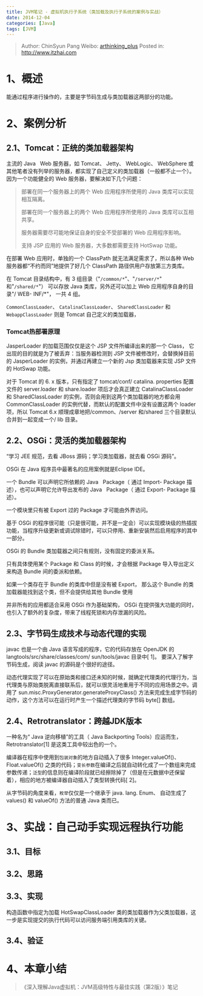 ```yaml
---
title: JVM笔记 - 虚拟机执行子系统（类加载及执行子系统的案例与实战）
date: 2014-12-04
categories: [Java]
tags: [JVM]
---
```


> Author: ChinSyun Pang
> Weibo: [arthinking_plus](http://weibo.com/arthinkingplus)
> Posted in: http://www.itzhai.com

# 1、概述
能通过程序进行操作的，主要是字节码生成与类加载器这两部分的功能。

# 2、案例分析
## 2.1、Tomcat：正统的类加载器架构
主流的 Java   Web 服务器，如 Tomcat、 Jetty、 WebLogic、 WebSphere 或其他笔者没有列举的服务器，都实现了自己定义的类加载器（一般都不止一个）。因为一个功能健全的 Web 服务器，要解决如下几个问题：    
> 部署在同一个服务器上的两个 Web 应用程序所使用的 Java 类库可以实现相互隔离。
>     
> 部署在同一个服务器上的两个 Web 应用程序所使用的 Java 类库可以互相共享。
>      
> 服务器需要尽可能地保证自身的安全不受部署的 Web 应用程序影响。
>     
> 支持 JSP 应用的 Web 服务器，大多数都需要支持 HotSwap 功能。

在部署 Web 应用时，单独的一个 ClassPath 就无法满足需求了，所以各种 Web 服务器都“不约而同”地提供了好几个 ClassPath 路径供用户存放第三方类库。

在 Tomcat 目录结构中，有 3 组目录（"`/common/*`"、"`/server/*`" 和"`/shared/*`"） 可以存放 Java 类库，另外还可以加上 Web 应用程序自身的目录"/ WEB- INF/*"， 一共 4 组。

`CommonClassLoader`、 `CatalinaClassLoader`、 `SharedClassLoader` 和 `WebappClassLoader` 则是 Tomcat 自己定义的类加载器，

### Tomcat热部署原理
JasperLoader 的加载范围仅仅是这个 JSP 文件所编译出来的那一个 Class， 它出现的目的就是为了被丢弃：当服务器检测到 JSP 文件被修改时，会替换掉目前的 JasperLoader 的实例，并通过再建立一个新的 Jsp 类加载器来实现 JSP 文件的 HotSwap 功能。

对于 Tomcat 的 6. x 版本，只有指定了 tomcat/conf/ catalina. properties 配置文件的 server.loader 和 share.loader 项后才会真正建立 CatalinaClassLoader 和 SharedClassLoader 的实例，否则会用到这两个类加载器的地方都会用 CommonClassLoader 的实例代替，而默认的配置文件中没有设置这两个 loader 项，所以 Tomcat 6.x 顺理成章地把/common、/server 和/shared 三个目录默认合并到一起变成一个/ lib 目录。


## 2.2、OSGi：灵活的类加载器架构
“学习 JEE 规范，去看 JBoss 源码；学习类加载器，就去看 OSGi 源码”。

OSGi 在 Java 程序员中最著名的应用案例就是Eclipse IDE。

一个 Bundle 可以声明它所依赖的 Java   Package（ 通过 Import- Package 描述），也可以声明它允许导出发布的 Java   Package（ 通过 Export- Package 描述）。

一个模块里只有被 Export 过的 Package 才可能由外界访问。

基于 OSGi 的程序很可能（只是很可能，并不是一定会）可以实现模块级的热插拔功能，当程序升级更新或调试除错时，可以只停用、重新安装然后启用程序的其中一部分。

OSGi 的 Bundle 类加载器之间只有规则，没有固定的委派关系。

只有具体使用某个 Package 和 Class 的时候，才会根据 Package 导入导出定义来构造 Bundle 间的委派和依赖。

如果一个类存在于 Bundle 的类库中但是没有被 Export， 那么这个 Bundle 的类加载器能找到这个类，但不会提供给其他 Bundle 使用

并非所有的应用都适合采用 OSGi 作为基础架构， OSGi 在提供强大功能的同时，也引入了额外的复杂度，带来了线程死锁和内存泄漏的风险。

## 2.3、字节码生成技术与动态代理的实现
javac 也是一个由 Java 语言写成的程序，它的代码存放在 OpenJDK 的 langtools/src/share/classes/com/ sun/tools/javac 目录中[ 1]。 要深入了解字节码生成，阅读 javac 的源码是个很好的途径。

动态代理实现了可以在原始类和接口还未知的时候，就确定代理类的代理行为，当代理类与原始类脱离直接联系后，就可以很灵活地重用于不同的应用场景之中。调用了 sun.misc.ProxyGenerator.generateProxyClass() 方法来完成生成字节码的动作，这个方法可以在运行时产生一个描述代理类的字节码 byte[] 数组。

## 2.4、Retrotranslator：跨越JDK版本
一种名为“ Java 逆向移植”的工具（ Java Backporting Tools）应运而生， Retrotranslator[1] 是这类工具中较出色的一个。

编译器在程序中使用到`包装对象`的地方自动插入了很多 Integer.valueOf()、 Float.valueOf() 之类的代码；`变长参数`在编译之后就自动转化成了一个数组来完成参数传递；`泛型`的信息则在编译阶段就已经擦除掉了（但是在元数据中还保留着），相应的地方被编译器自动插入了类型转换代码[ 2]。

从字节码的角度来看，`枚举`仅仅是一个继承于 java. lang. Enum、 自动生成了 values() 和 valueOf() 方法的普通 Java 类而已。

# 3、实战：自己动手实现远程执行功能
## 3.1、目标
## 3.2、思路
## 3.3、实现
构造函数中指定为加载 HotSwapClassLoader 类的类加载器作为父类加载器，这一步是实现提交的执行代码可以访问服务端引用类库的关键。
## 3.4、验证

# 4、本章小结

> 《深入理解Java虚拟机：JVM高级特性与最佳实践（第2版）》笔记

